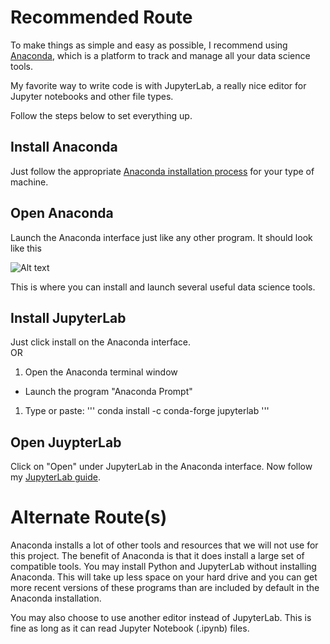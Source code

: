 # Recommended Route
To make things as simple and easy as possible, I recommend using [Anaconda](https://www.anaconda.com/), which is a platform to track and manage all your data science tools.  

My favorite way to write code is with JupyterLab, a really nice editor for Jupyter notebooks and other file types.  

Follow the steps below to set everything up.

## Install Anaconda
Just follow the appropriate [Anaconda installation process](https://docs.anaconda.com/anaconda/install/) for your type of machine.

## Open Anaconda
Launch the Anaconda interface just like any other program. It should look like this  

![Alt text](images/Anaconda_interface.png)  

This is where you can install and launch several useful data science tools.

## Install JupyterLab
Just click install on the Anaconda interface.  
OR  
1. Open the Anaconda terminal window  
* Launch the program "Anaconda Prompt"  
1. Type or paste: 
'''
conda install -c conda-forge jupyterlab
'''

## Open JuypterLab
Click on "Open" under JupyterLab in the Anaconda interface. Now follow my [JupyterLab guide](JupyterLab_guide.md).

# Alternate Route(s)
Anaconda installs a lot of other tools and resources that we will not use for this project. The benefit of Anaconda is that it does install a large set of compatible tools. You may install Python and JupyterLab without installing Anaconda. This will take up less space on your hard drive and you can get more recent versions of these programs than are included by default in the Anaconda installation.  

You may also choose to use another editor instead of JupyterLab. This is fine as long as it can read Jupyter Notebook (.ipynb) files.

